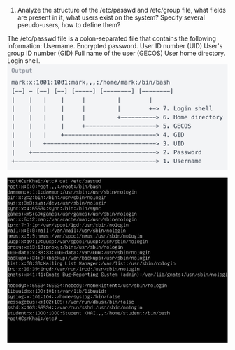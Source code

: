 1) Analyze the structure of the /etc/passwd and /etc/group file, what fields are present in it, what users exist on the system? Specify several pseudo-users, how to define them?

The /etc/passwd file is a colon-separated file that contains the following information:
Username.
Encrypted password.
User ID number (UID)
User's group ID number (GID)
Full name of the user (GECOS)
User home directory.
Login shell.
![alt text](https://github.com/allozavrr/SoftServeDevOps/blob/main/Linux/Screens/Screenshot%202022-04-13%20at%2016.18.50.png "passwd")

![alt text](https://github.com/allozavrr/SoftServeDevOps/blob/main/Linux/Screens/VirtualBox_Ubuntu_13_04_2022_16_16_05.png "passwd")
